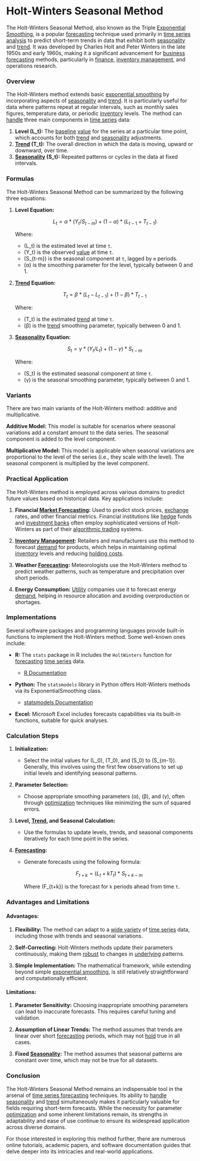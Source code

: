 # Holt-Winters Seasonal Method

The Holt-Winters Seasonal Method, also known as the Triple [Exponential Smoothing](../e/exponential_smoothing.md), is a popular [forecasting](../f/forecasting.md) technique used primarily in [time series analysis](../t/time_series_analysis.md) to predict short-term trends in data that exhibit both [seasonality](../s/seasonality.md) and [trend](../t/trend.md). It was developed by Charles Holt and Peter Winters in the late 1950s and early 1960s, making it a significant advancement for [business](../b/business.md) [forecasting](../f/forecasting.md) methods, particularly in [finance](../f/finance.md), [inventory management](../i/inventory_management.md), and operations research.

### Overview

The Holt-Winters method extends basic [exponential smoothing](../e/exponential_smoothing.md) by incorporating aspects of [seasonality](../s/seasonality.md) and [trend](../t/trend.md). It is particularly useful for data where patterns repeat at regular intervals, such as monthly sales figures, temperature data, or periodic [inventory](../i/inventory.md) levels. The method can [handle](../h/handle.md) three main components in [time series](../t/time_series.md) data:

1. **Level (L_t):** The [baseline](../b/baseline.md) [value](../v/value.md) for the series at a particular time point, which accounts for both [trend](../t/trend.md) and [seasonality](../s/seasonality.md) adjustments.
2. **[Trend](../t/trend.md) (T_t):** The overall direction in which the data is moving, upward or downward, over time.
3. **[Seasonality](../s/seasonality.md) (S_t):** Repeated patterns or cycles in the data at fixed intervals.

### Formulas

The Holt-Winters Seasonal Method can be summarized by the following three equations:

1. **Level Equation:**
   ```math
   L_t = α * (Y_t / S_{t-m}) + (1 - α) * (L_{t-1} + T_{t-1})
   ```
   Where:
   - \(L_t\) is the estimated level at time `t`.
   - \(Y_t\) is the observed [value](../v/value.md) at time `t`.
   - \(S_{t-m}\) is the seasonal component at `t`, lagged by `m` periods.
   - \(α\) is the smoothing parameter for the level, typically between 0 and 1.

2. **[Trend](../t/trend.md) Equation:**
   ```math
   T_t = β * (L_t - L_{t-1}) + (1 - β) * T_{t-1}
   ```
   Where:
   - \(T_t\) is the estimated [trend](../t/trend.md) at time `t`.
   - \(β\) is the [trend](../t/trend.md) smoothing parameter, typically between 0 and 1.

3. **[Seasonality](../s/seasonality.md) Equation:**
   ```math
   S_t = γ * (Y_t / L_t) + (1 - γ) * S_{t-m}
   ```
   Where:
   - \(S_t\) is the estimated seasonal component at time `t`.
   - \(γ\) is the seasonal smoothing parameter, typically between 0 and 1.

### Variants

There are two main variants of the Holt-Winters method: additive and multiplicative. 

**Additive Model:**
This model is suitable for scenarios where seasonal variations add a constant amount to the data series. The seasonal component is added to the level component.

**Multiplicative Model:**
This model is applicable when seasonal variations are proportional to the level of the series (i.e., they scale with the level). The seasonal component is multiplied by the level component.

### Practical Application

The Holt-Winters method is employed across various domains to predict future values based on historical data. Key applications include:

1. **Financial [Market Forecasting](../m/market_forecasting.md):**
   Used to predict stock prices, [exchange](../e/exchange.md) rates, and other financial metrics. Financial institutions like [hedge](../h/hedge.md) funds and [investment banks](../i/investment_bank_(ib).md) often employ sophisticated versions of Holt-Winters as part of their [algorithmic trading](../a/algorithmic_trading.md) systems.

2. **[Inventory Management](../i/inventory_management.md):**
   Retailers and manufacturers use this method to forecast [demand](../d/demand.md) for products, which helps in maintaining optimal [inventory](../i/inventory.md) levels and reducing [holding costs](../h/holding_costs.md).

3. **Weather [Forecasting](../f/forecasting.md):**
   Meteorologists use the Holt-Winters method to predict weather patterns, such as temperature and precipitation over short periods.

4. **Energy Consumption:**
   [Utility](../u/utility.md) companies use it to forecast energy [demand](../d/demand.md), helping in resource allocation and avoiding overproduction or shortages.

### Implementations

Several software packages and programming languages provide built-in functions to implement the Holt-Winters method. Some well-known ones include:

- **R:** The `stats` package in R includes the `HoltWinters` function for [forecasting](../f/forecasting.md) [time series](../t/time_series.md) data.
  - [R Documentation](https://stat.ethz.ch/R-manual/R-devel/library/stats/html/HoltWinters.html)

- **Python:** The `statsmodels` library in Python offers Holt-Winters methods via its ExponentialSmoothing class.
  - [statsmodels Documentation](https://www.statsmodels.org/stable/generated/statsmodels.tsa.holtwinters.ExponentialSmoothing.html)

- **Excel:** Microsoft Excel includes forecasts capabilities via its built-in functions, suitable for quick analyses.

### Calculation Steps

1. **Initialization:**
   - Select the initial values for \(L_0\), \(T_0\), and \(S_0\) to \(S_{m-1}\). Generally, this involves using the first few observations to set up initial levels and identifying seasonal patterns.

2. **Parameter Selection:**
   - Choose appropriate smoothing parameters \(α\), \(β\), and \(γ\), often through [optimization](../o/optimization.md) techniques like minimizing the sum of squared errors.

3. **Level, [Trend](../t/trend.md), and Seasonal Calculation:**
   - Use the formulas to update levels, trends, and seasonal components iteratively for each time point in the series.

4. **[Forecasting](../f/forecasting.md):**
   - Generate forecasts using the following formula:
     ```math
     F_{t+k} = (L_t + kT_t) * S_{t+k-m}
     ```
     Where \(F_{t+k}\) is the forecast for `k` periods ahead from time `t`.

### Advantages and Limitations

#### Advantages:
1. **Flexibility:**
   The method can adapt to a [wide variety](../w/wide_variety.md) of [time series](../t/time_series.md) data, including those with trends and seasonal variations.

2. **Self-Correcting:**
   Holt-Winters methods update their parameters continuously, making them [robust](../r/robust.md) to changes in [underlying](../u/underlying.md) patterns.

3. **Simple Implementation:**
   The mathematical framework, while extending beyond simple [exponential smoothing](../e/exponential_smoothing.md), is still relatively straightforward and computationally efficient.

#### Limitations:
1. **Parameter Sensitivity:**
   Choosing inappropriate smoothing parameters can lead to inaccurate forecasts. This requires careful tuning and validation.

2. **Assumption of Linear Trends:**
   The method assumes that trends are linear over short [forecasting](../f/forecasting.md) periods, which may not [hold](../h/hold.md) true in all cases.

3. **Fixed [Seasonality](../s/seasonality.md):**
   The method assumes that seasonal patterns are constant over time, which may not be true for all datasets.

### Conclusion

The Holt-Winters Seasonal Method remains an indispensable tool in the arsenal of [time series forecasting](../t/time_series_forecasting.md) techniques. Its ability to [handle](../h/handle.md) [seasonality](../s/seasonality.md) and [trend](../t/trend.md) simultaneously makes it particularly valuable for fields requiring short-term forecasts. While the necessity for parameter [optimization](../o/optimization.md) and some inherent limitations remain, its strengths in adaptability and ease of use continue to ensure its widespread application across diverse domains.

For those interested in exploring this method further, there are numerous online tutorials, academic papers, and software documentation guides that delve deeper into its intricacies and real-world applications.
